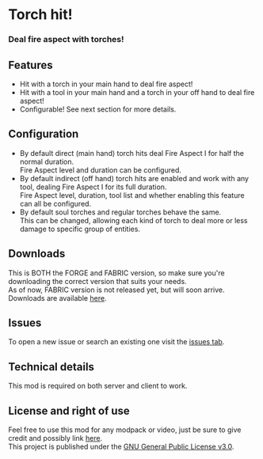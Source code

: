 # Torch hit!
### Deal fire aspect with torches!

## Features
- Hit with a torch in your main hand to deal fire aspect!
- Hit with a tool in your main hand and a torch in your off hand to deal fire aspect!
- Configurable! See next section for more details.

## Configuration
- By default direct (main hand) torch hits deal Fire Aspect I for half the normal duration.  
  Fire Aspect level and duration can be configured.
- By default indirect (off hand) torch hits are enabled and work with any tool, dealing Fire Aspect I for its full duration.  
  Fire Aspect level, duration, tool list and whether enabling this feature can all be configured.
- By default soul torches and regular torches behave the same.  
  This can be changed, allowing each kind of torch to deal more or less damage to specific group of entities.

## Downloads
This is BOTH the FORGE and FABRIC version, so make sure you're downloading the correct version that suits your needs.  
As of now, FABRIC version is not released yet, but will soon arrive.  
Downloads are available [here](https://www.curseforge.com/minecraft/mc-mods/torch-hit/files).

## Issues
To open a new issue or search an existing one visit the [issues tab](https://github.com/Nyphet/torch-hit/issues).

## Technical details
This mod is required on both server and client to work.

## License and right of use
Feel free to use this mod for any modpack or video, just be sure to give credit and possibly link [here](https://github.com/Nyphet/torch-hit#readme).  
This project is published under the [GNU General Public License v3.0](https://github.com/Nyphet/torch-hit/blob/1.18.2/LICENSE).
